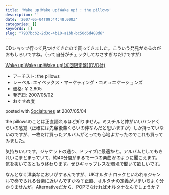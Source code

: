 ```yaml
---
title: 'Wake up!Wake up!Wake up! : the pillows'
description: ''
date: '2007-05-04T09:44:48.000Z'
categories: []
keywords: []
slug: "7937bcb2-2d3c-4b10-a1bb-bc50d6d488d6"
---
```

CDショップ行って見つけてきたので買ってきました。こういう発見があるのがおもしろいですね。（って自分がチェックしてなさすぎなだけですが）

[Wake up!Wake up!Wake up!(初回限定盤)(DVD付)](http://www.amazon.co.jp/exec/obidos/ASIN/B000O5B12C/mrchildrenonl-22/ref=nosim "Wake up!Wake up!Wake up!(初回限定盤)(DVD付)")

*   アーチスト: the pillows
*   レーベル: エイベックス・マーケティング・コミュニケーションズ
*   価格: ￥ 2,805
*   発売日: 2007/05/02
*   おすすめ度

posted with [Socialtunes](http://socialtunes.net) at 2007/05/04

the pillowsのことは正直語れるほど知りません。ミスチルと仲がいいバンドくらいの感覚（正確には先輩後輩くらいの仲なんだと思いますが）しか持っていないのですが、一枚だけ買ったアルバムがとっても心地よかったのでこれも買ってみました。

気持ちいいです。ジャケットの通り、ドライブに最適かと。アルバムとしてもきれいにまとまっていて、約40分間がまるで一つの楽曲かのように聞こえます。気を抜いてるともう終わります。ぜひギャップレスな環境で聞いて欲しいです。

なんとなく洋楽なにおいがするんですが、UKオルタナロックといわれるジャンルで奏でられる音楽に近いんですかね？正直、オルタナの定義がいまいちよく分かりませんが。Alternativeだから、POPでなければオルタナなんでしょうか？